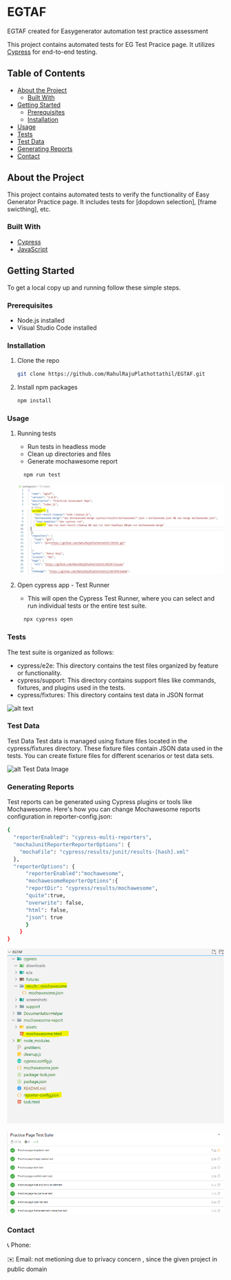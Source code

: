 # EGTAF
EGTAF created for Easygenerator automation test practice assessment


This project contains automated tests for EG Test Pracice page. It utilizes [Cypress](https://www.cypress.io/) for end-to-end testing.

## Table of Contents

- [About the Project](#about-the-project)
  - [Built With](#built-with)
- [Getting Started](#getting-started)
  - [Prerequisites](#prerequisites)
  - [Installation](#installation)
- [Usage](#usage)
- [Tests](#tests)
- [Test Data](#test-data)
- [Generating Reports](#generating-reports)
- [Contact](#contact)

## About the Project

This project contains automated tests to verify the functionality of Easy Generator Practice page. It includes tests for [dopdown selection], [frame swicthing], etc.

### Built With

- [Cypress](https://www.cypress.io/)
- [JavaScript](https://www.javascript.com/)

## Getting Started

To get a local copy up and running follow these simple steps.

### Prerequisites

- Node.js installed
- Visual Studio Code installed

### Installation

1. Clone the repo
   ```sh
   git clone https://github.com/RahulRajuPlathottathil/EGTAF.git
2. Install npm packages
   ```sh
   npm install

### Usage

1. Running tests 

   - Run tests in headless mode
   - Clean up directories and files
   - Generate mochawesome report
   ```sh
     npm run test
   ```
   ![alt Test Report Image](DocumentationHelper\RunScript.PNG "Run Script")
2. Open cypress app - Test Runner 
    - This will open the Cypress Test Runner, where you can select and run individual tests or the entire test suite.
   ```sh
     npx cypress open
   
### Tests
The test suite is organized as follows:

* cypress/e2e: This directory contains the test files organized by feature or functionality.
* cypress/support: This directory contains support files like commands, fixtures, and plugins used in the tests.
* cypress/fixtures: This directory contains test data in JSON format
 
![alt text](DocumentationHelper\TestStructure.PNG "Test Structure View")

### Test Data
Test Data
Test data is managed using fixture files located in the cypress/fixtures directory. These fixture files contain JSON data used in the tests. You can create fixture files for different scenarios or test data sets.

![alt Test Data Image](DocumentationHelper\TestData.PNG "Test Data View")

### Generating Reports
Test reports can be generated using Cypress plugins or tools like Mochawesome. Here's how you can change Mochawesome reports configuration in reporter-config.json:

  ``` sh
  {
    "reporterEnabled": "cypress-multi-reporters",
    "mochaJunitReporterReporterOptions": {
      "mochaFile": "cypress/results/junit/results-[hash].xml"
    },
    "reporterOptions": {
        "reporterEnabled":"mochawesome",
        "mochawesomeReporterOptions":{
        "reportDir": "cypress/results/mochawesome",
        "quite":true,
        "overwrite": false,
        "html": false,
        "json": true
        }
      }   
}
```
![alt Test Report Image](DocumentationHelper\ReportStructure.PNG "Report View and Configuration")

![alt Test Report Image](DocumentationHelper\mocha_multiple_TestReport.PNG "html report")

### Contact

📞 Phone: 

✉️ Email: not metioning due to privacy concern , since the given project in public domain